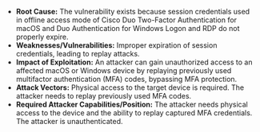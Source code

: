 - **Root Cause:** The vulnerability exists because session credentials used in offline access mode of Cisco Duo Two-Factor Authentication for macOS and Duo Authentication for Windows Logon and RDP do not properly expire.
- **Weaknesses/Vulnerabilities:** Improper expiration of session credentials, leading to replay attacks.
- **Impact of Exploitation:** An attacker can gain unauthorized access to an affected macOS or Windows device by replaying previously used multifactor authentication (MFA) codes, bypassing MFA protection.
- **Attack Vectors:** Physical access to the target device is required. The attacker needs to replay previously used MFA codes.
- **Required Attacker Capabilities/Position:** The attacker needs physical access to the device and the ability to replay captured MFA credentials. The attacker is unauthenticated.